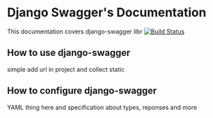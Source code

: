 # Django Swagger's Documentation #

This documentation covers django-swagger libr [![Build Status](https://travis-ci.org/geraldoandradee/django-swagger.svg?branch=master)](https://travis-ci.org/geraldoandradee/django-swagger)

## How to use django-swagger ##

simple add url in project and collect static

## How to configure django-swagger ##

YAML thing here and specification about types, reponses and more

